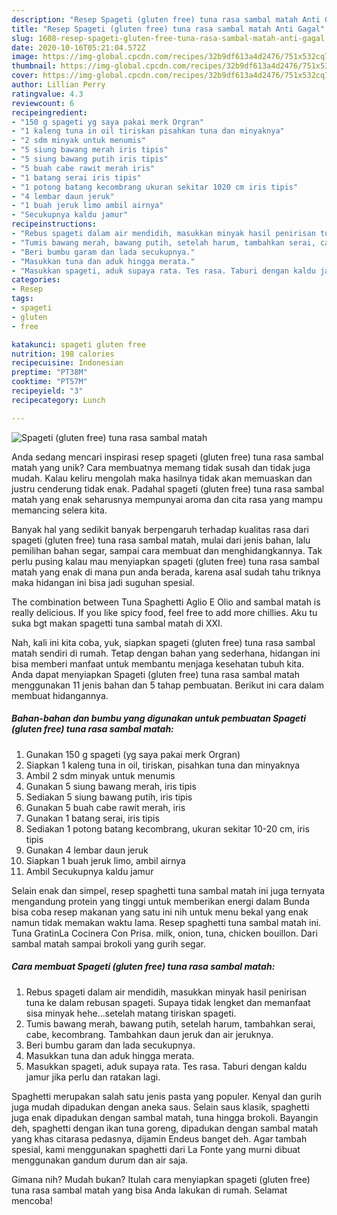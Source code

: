 ```yaml
---
description: "Resep Spageti (gluten free) tuna rasa sambal matah Anti Gagal"
title: "Resep Spageti (gluten free) tuna rasa sambal matah Anti Gagal"
slug: 1608-resep-spageti-gluten-free-tuna-rasa-sambal-matah-anti-gagal
date: 2020-10-16T05:21:04.572Z
image: https://img-global.cpcdn.com/recipes/32b9df613a4d2476/751x532cq70/spageti-gluten-free-tuna-rasa-sambal-matah-foto-resep-utama.jpg
thumbnail: https://img-global.cpcdn.com/recipes/32b9df613a4d2476/751x532cq70/spageti-gluten-free-tuna-rasa-sambal-matah-foto-resep-utama.jpg
cover: https://img-global.cpcdn.com/recipes/32b9df613a4d2476/751x532cq70/spageti-gluten-free-tuna-rasa-sambal-matah-foto-resep-utama.jpg
author: Lillian Perry
ratingvalue: 4.3
reviewcount: 6
recipeingredient:
- "150 g spageti yg saya pakai merk Orgran"
- "1 kaleng tuna in oil tiriskan pisahkan tuna dan minyaknya"
- "2 sdm minyak untuk menumis"
- "5 siung bawang merah iris tipis"
- "5 siung bawang putih iris tipis"
- "5 buah cabe rawit merah iris"
- "1 batang serai iris tipis"
- "1 potong batang kecombrang ukuran sekitar 1020 cm iris tipis"
- "4 lembar daun jeruk"
- "1 buah jeruk limo ambil airnya"
- "Secukupnya kaldu jamur"
recipeinstructions:
- "Rebus spageti dalam air mendidih, masukkan minyak hasil penirisan tuna ke dalam rebusan spageti. Supaya tidak lengket dan memanfaat sisa minyak hehe...setelah matang tiriskan spageti."
- "Tumis bawang merah, bawang putih, setelah harum, tambahkan serai, cabe, kecombrang. Tambahkan daun jeruk dan air jeruknya."
- "Beri bumbu garam dan lada secukupnya."
- "Masukkan tuna dan aduk hingga merata."
- "Masukkan spageti, aduk supaya rata. Tes rasa. Taburi dengan kaldu jamur jika perlu dan ratakan lagi."
categories:
- Resep
tags:
- spageti
- gluten
- free

katakunci: spageti gluten free 
nutrition: 198 calories
recipecuisine: Indonesian
preptime: "PT38M"
cooktime: "PT57M"
recipeyield: "3"
recipecategory: Lunch

---
```



![Spageti (gluten free) tuna rasa sambal matah](https://img-global.cpcdn.com/recipes/32b9df613a4d2476/751x532cq70/spageti-gluten-free-tuna-rasa-sambal-matah-foto-resep-utama.jpg)

Anda sedang mencari inspirasi resep spageti (gluten free) tuna rasa sambal matah yang unik? Cara membuatnya memang tidak susah dan tidak juga mudah. Kalau keliru mengolah maka hasilnya tidak akan memuaskan dan justru cenderung tidak enak. Padahal spageti (gluten free) tuna rasa sambal matah yang enak seharusnya mempunyai aroma dan cita rasa yang mampu memancing selera kita.

Banyak hal yang sedikit banyak berpengaruh terhadap kualitas rasa dari spageti (gluten free) tuna rasa sambal matah, mulai dari jenis bahan, lalu pemilihan bahan segar, sampai cara membuat dan menghidangkannya. Tak perlu pusing kalau mau menyiapkan spageti (gluten free) tuna rasa sambal matah yang enak di mana pun anda berada, karena asal sudah tahu triknya maka hidangan ini bisa jadi suguhan spesial.

The combination between Tuna Spaghetti Aglio E Olio and sambal matah is really delicious. If you like spicy food, feel free to add more chillies. Aku tu suka bgt makan spagetti tuna sambal matah di XXI.


Nah, kali ini kita coba, yuk, siapkan spageti (gluten free) tuna rasa sambal matah sendiri di rumah. Tetap dengan bahan yang sederhana, hidangan ini bisa memberi manfaat untuk membantu menjaga kesehatan tubuh kita. Anda dapat menyiapkan Spageti (gluten free) tuna rasa sambal matah menggunakan 11 jenis bahan dan 5 tahap pembuatan. Berikut ini cara dalam membuat hidangannya.

<!--inarticleads1-->

##### Bahan-bahan dan bumbu yang digunakan untuk pembuatan Spageti (gluten free) tuna rasa sambal matah:

1. Gunakan 150 g spageti (yg saya pakai merk Orgran)
1. Siapkan 1 kaleng tuna in oil, tiriskan, pisahkan tuna dan minyaknya
1. Ambil 2 sdm minyak untuk menumis
1. Gunakan 5 siung bawang merah, iris tipis
1. Sediakan 5 siung bawang putih, iris tipis
1. Gunakan 5 buah cabe rawit merah, iris
1. Gunakan 1 batang serai, iris tipis
1. Sediakan 1 potong batang kecombrang, ukuran sekitar 10-20 cm, iris tipis
1. Gunakan 4 lembar daun jeruk
1. Siapkan 1 buah jeruk limo, ambil airnya
1. Ambil Secukupnya kaldu jamur


Selain enak dan simpel, resep spaghetti tuna sambal matah ini juga ternyata mengandung protein yang tinggi untuk memberikan energi dalam Bunda bisa coba resep makanan yang satu ini nih untuk menu bekal yang enak namun tidak memakan waktu lama. Resep spaghetti tuna sambal matah ini. Tuna GratinLa Cocinera Con Prisa. milk, onion, tuna, chicken bouillon. Dari sambal matah sampai brokoli yang gurih segar. 

<!--inarticleads2-->

##### Cara membuat Spageti (gluten free) tuna rasa sambal matah:

1. Rebus spageti dalam air mendidih, masukkan minyak hasil penirisan tuna ke dalam rebusan spageti. Supaya tidak lengket dan memanfaat sisa minyak hehe...setelah matang tiriskan spageti.
1. Tumis bawang merah, bawang putih, setelah harum, tambahkan serai, cabe, kecombrang. Tambahkan daun jeruk dan air jeruknya.
1. Beri bumbu garam dan lada secukupnya.
1. Masukkan tuna dan aduk hingga merata.
1. Masukkan spageti, aduk supaya rata. Tes rasa. Taburi dengan kaldu jamur jika perlu dan ratakan lagi.


Spaghetti merupakan salah satu jenis pasta yang populer. Kenyal dan gurih juga mudah dipadukan dengan aneka saus. Selain saus klasik, spaghetti juga enak dipadukan dengan sambal matah, tuna hingga brokoli. Bayangin deh, spaghetti dengan ikan tuna goreng, dipadukan dengan sambal matah yang khas citarasa pedasnya, dijamin Endeus banget deh. Agar tambah spesial, kami menggunakan spaghetti dari La Fonte yang murni dibuat menggunakan gandum durum dan air saja. 

Gimana nih? Mudah bukan? Itulah cara menyiapkan spageti (gluten free) tuna rasa sambal matah yang bisa Anda lakukan di rumah. Selamat mencoba!
